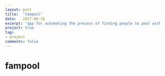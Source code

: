 ```yaml
---
layout: post
title:  "fampool"
date:   2017-04-18
excerpt: "app for automating the process of finding people to pool with from phone contact"
project: true
tag:
- project
comments: false
---
```

# fampool